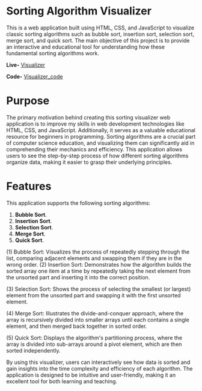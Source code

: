 # Sorting Algorithm Visualizer
This is a web application built using HTML, CSS, and JavaScript to visualize classic sorting algorithms such as bubble sort, insertion sort, selection sort, merge sort, and quick sort. The main objective of this project is to provide an interactive and educational tool for understanding how these fundamental sorting algorithms work.

**Live-** [Visualizer](https://dharshakch97.github.io/sort-visualizer/) 

**Code-** [Visualizer_code](https://github.com/dharshakch97/sort-visualizer)



# Purpose
The primary motivation behind creating this sorting visualizer web application is to improve my skills in web development technologies like HTML, CSS, and JavaScript. Additionally, it serves as a valuable educational resource for beginners in programming. Sorting algorithms are a crucial part of computer science education, and visualizing them can significantly aid in comprehending their mechanics and efficiency. This application allows users to see the step-by-step process of how different sorting algorithms organize data, making it easier to grasp their underlying principles.

# Features
This application supports the following sorting algorithms:
  1. **Bubble Sort**.
  2. **Insertion Sort**.
  3. **Selection Sort**.
  4. **Merge Sort**.
  5. **Quick Sort**.



(1) Bubble Sort: Visualizes the process of repeatedly stepping through the list, comparing adjacent elements and swapping them if they are in the wrong order.
(2) Insertion Sort: Demonstrates how the algorithm builds the sorted array one item at a time by repeatedly taking the next element from the unsorted part and inserting it into the correct position.

(3) Selection Sort: Shows the process of selecting the smallest (or largest) element from the unsorted part and swapping it with the first unsorted element.

(4) Merge Sort: Illustrates the divide-and-conquer approach, where the array is recursively divided into smaller arrays until each contains a single element, and then merged back together in sorted order.

(5) Quick Sort: Displays the algorithm's partitioning process, where the array is divided into sub-arrays around a pivot element, which are then sorted independently.



By using this visualizer, users can interactively see how data is sorted and gain insights into the time complexity and efficiency of each algorithm. The application is designed to be intuitive and user-friendly, making it an excellent tool for both learning and teaching.
